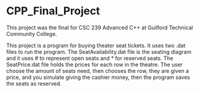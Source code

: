 # CPP_Final_Project
This project was the final for CSC 239 Advanced C++ at Guilford Technical Community College.

This project is a program for buying theater seat tickets.  It uses two .dat files to run the program.  The SeatAvailability.dat file is the seating diagram and it uses # to represent open seats and * for reserved seats.  The SeatPrice.dat file holds the prices for each row in the theatre.  The user choose the amount of seats need, then chooses the row, they are given a price, and you simulate giving the cashier money, then the program saves the seats as reserved.  
